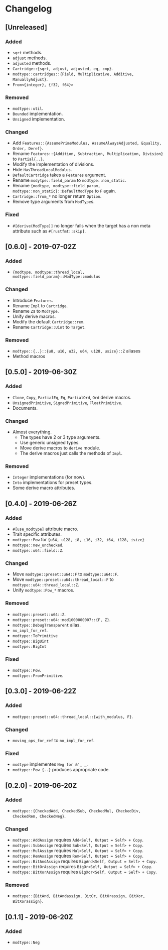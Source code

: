 # Changelog

## [Unreleased]

### Added

- `sqrt` methods.
- `adjust` methods.
- `adjusted` methods.
- `Cartridge::{sqrt, adjust, adjusted, eq, cmp}`.
- `modtype::cartridges::{Field, Multiplicative, Additive, ManuallyAdjust}`.
- `From<{integer}, {f32, f64}>`

### Removed

- `modtype::util`.
- `Bounded` implementation.
- `Unsigned` implementation.

### Changed

- Add `Features::{AssumePrimeModulus, AssumeAlwaysAdjusted, Equality, Order, Deref}`.
- Rename `Features::{Addition, Subtraction, Multiplication, Division}` to `Partial{..}`.
- Modify the implementation of divisions.
- Hide `HasThreadLocalModulus`.
- `DefaultCartridge` takes a `Features` argument.
- Rename `modytpe::field_param` to `modtype::non_static`.
- Rename `{modtype, modtype::field_param, modtype::non_static}::DefaultModType` to `F` again.
- `Cartridge::from_*` no longer return `Option`.
- Remove type arguments from `ModType`s.

### Fixed

- `#[derive(ModType)]` no longer fails when the target has a non meta attribute such as `#[rustfmt::skip]`.

## [0.6.0] - 2019-07-02Z

### Added

- `{modtype, modtype::thread_local, modtype::field_param}::ModType::modulus`

### Changed

- Introduce `Features`.
- Rename `Impl` to `Cartridge`.
- Rename `Z`s to `ModType`.
- Unify derive macros.
- Modify the default `Cartridge::rem`.
- Rename `Cartridge::Uint` to `Target`.

### Removed

- `modtype::{..}::{u8, u16, u32, u64, u128, usize}::Z` aliases
- Method macros

## [0.5.0] - 2019-06-30Z

### Added

- `Clone`, `Copy`, `PartialEq`, `Eq`, `PartialOrd`, `Ord` derive macros.
- `UnsignedPrimitive`, `SignedPrimitive`, `FloatPrimitive`.
- Documents.

### Changed

- Almost everything.
    - The types have 2 or 3 type arguments.
    - Use generic unsigned types.
    - Move derive macros to `derive` module.
    - The derive macros just calls the methods of `Impl`.

### Removed

- `Integer` implementations (for now).
- `Into` implementations for preset types.
- Some derive macro attributes.

## [0.4.0] - 2019-06-26Z

### Added

- `#[use_modtype]` attribute macro.
- Trait specific attributes.
- `modtype::Pow` for `{u64, u128, i8, i16, i32, i64, i128, isize}`
- `modtype::new_unchecked`.
- `modtype::u64::field::Z`.

### Changed

- Move `modtype::preset::u64::F` to `modtype::u64::F`.
- Move `modtype::preset::u64::thread_local::F` to `modtype::u64::thread_local::Z`.
- Unify `modtype::Pow_*` macros.

### Removed

- `modtype::preset::u64::Z`.
- `modtype::preset::u64::mod1000000007::{F, Z}`.
- `modtype::DebugTransparent` alias.
- `no_impl_for_ref`.
- `modtype::ToPrimitive`
- `modtype::BigUint`
- `modtype::BigInt`

### Fixed

- `modtype::Pow`.
- `modtype::FromPrimitive`.

## [0.3.0] - 2019-06-22Z

### Added

- `modtype::preset::u64::thread_local::{with_modulus, F}`.

### Changed

- `moving_ops_for_ref` to `no_impl_for_ref`.

### Fixed

- `modtype` implementes `Neg for &'_ _`.
- `modtype::Pow_{..}` produces appropriate code.

## [0.2.0] - 2019-06-20Z

### Added

- `modtype::{CheckedAdd, CheckedSub, CheckedMul, CheckedDiv, CheckedRem, CheckedNeg}`.

### Changed

- `modtype::AddAssign` requires `Add<Self, Output = Self> + Copy`.
- `modtype::SubAssign` requires `Sub<Self, Output = Self> + Copy`.
- `modtype::MulAssign` requires `Mul<Self, Output = Self> + Copy`.
- `modtype::RemAssign` requires `Rem<Self, Output = Self> + Copy`.
- `modtype::BitAndAssign` requires `BigAnd<Self, Output = Self> + Copy`.
- `modtype::BitOrAssign` requires `BigOr<Self, Output = Self> + Copy`.
- `modtype::BitXorAssign` requires `BigXor<Self, Output = Self> + Copy`.

### Removed

- `modtype::{BitAnd, BitAndassign, BitOr, BitOrassign, BitXor, BitXorassign}`.

## [0.1.1] - 2019-06-20Z

### Added

- `modtype::Neg`
